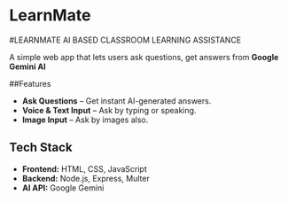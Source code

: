 # LearnMate
#LEARNMATE AI BASED CLASSROOM LEARNING ASSISTANCE

A simple web app that lets users ask questions, get answers from **Google Gemini AI**

##Features
- **Ask Questions** – Get instant AI-generated answers.  
- **Voice & Text Input** – Ask by typing or speaking.  
- **Image Input** – Ask by images also.  
  
## Tech Stack
- **Frontend:** HTML, CSS, JavaScript  
- **Backend:** Node.js, Express, Multer  
- **AI API:** Google Gemini  
